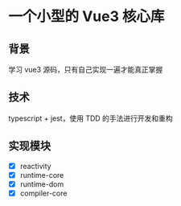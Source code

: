 # 一个小型的 Vue3 核心库

## 背景

学习 vue3 源码，只有自己实现一遍才能真正掌握

## 技术

typescript + jest，使用 TDD 的手法进行开发和重构

## 实现模块

- [x] reactivity
- [x] runtime-core
- [x] runtime-dom
- [x] compiler-core

